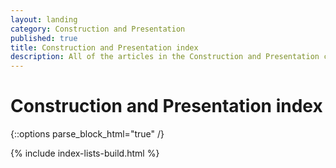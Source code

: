 ```yaml
---
layout: landing
category: Construction and Presentation
published: true
title: Construction and Presentation index
description: All of the articles in the Construction and Presentation category. 
---
```


# Construction and Presentation index

{::options parse_block_html="true" /}

{% include index-lists-build.html %}